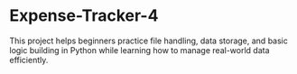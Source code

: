 # Expense-Tracker-4
This project helps beginners practice file handling, data storage, and basic logic building in Python while learning how to manage real-world data efficiently.
